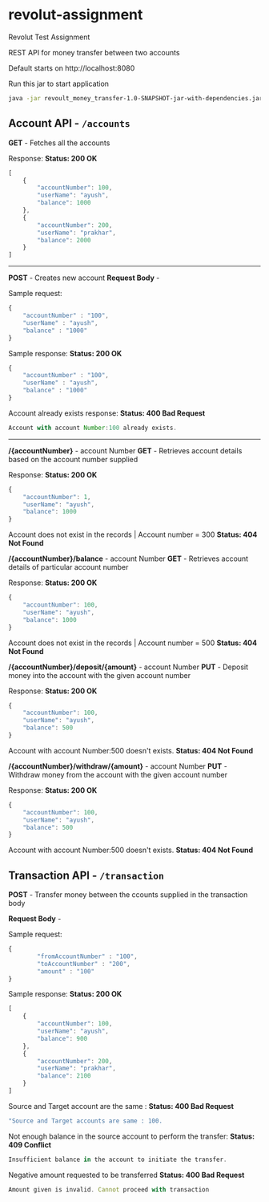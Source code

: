 # revolut-assignment
Revolut Test Assignment

REST API for money transfer between two accounts

Default starts on  http://localhost:8080

Run this jar to start application
```sh
java -jar revoult_money_transfer-1.0-SNAPSHOT-jar-with-dependencies.jar
```

## Account API - `/accounts`

**GET** - Fetches all the accounts

Response:
**Status: 200 OK**
```javascript
[
    {
        "accountNumber": 100,
        "userName": "ayush",
        "balance": 1000
    },
    {
        "accountNumber": 200,
        "userName": "prakhar",
        "balance": 2000
    }
]
```
---
**POST** - Creates new account 
**Request Body** -

Sample request:
```javascript
{
	"accountNumber" : "100",
	"userName" : "ayush",
	"balance" : "1000"
}

```

Sample response:
**Status: 200 OK**
```javascript
{
	"accountNumber" : "100",
	"userName" : "ayush",
	"balance" : "1000"
}

```
Account already exists response:
**Status: 400 Bad Request**
```javascript
Account with account Number:100 already exists.
```
---
**/{accountNumber}** - account Number
**GET** - Retrieves account details based on the account number supplied

Response:
**Status: 200 OK**
```javascript
{
    "accountNumber": 1,
    "userName": "ayush",
    "balance": 1000
}
```
Account does not exist in the records | Account number = 300
**Status: 404 Not Found**

**/{accountNumber}/balance** - account Number
**GET** - Retrieves account details of particular account number

Response:
**Status: 200 OK**
```javascript
{
    "accountNumber": 100,
    "userName": "ayush",
    "balance": 1000
}
```
Account does not exist in the records | Account number = 500
**Status: 404 Not Found**

**/{accountNumber}/deposit/{amount}** - account Number
**PUT** - Deposit money into the account with the given account number

Response:
**Status: 200 OK**
```javascript
{
    "accountNumber": 100,
    "userName": "ayush",
    "balance": 500
}
```
Account with account Number:500 doesn't exists.
**Status: 404 Not Found**

**/{accountNumber}/withdraw/{amount}** - account Number
**PUT** - Withdraw money from the account with the given account number

Response:
**Status: 200 OK**
```javascript
{
    "accountNumber": 100,
    "userName": "ayush",
    "balance": 500
}
```
Account with account Number:500 doesn't exists.
**Status: 404 Not Found**

## Transaction API - `/transaction`

**POST** - Transfer money between the ccounts supplied in the transaction body

**Request Body** -

Sample request:
```javascript
{
		"fromAccountNumber" : "100",
		"toAccountNumber" : "200",
		"amount" : "100"
}
```

Sample response:
**Status: 200 OK**
```javascript
[
    {
        "accountNumber": 100,
        "userName": "ayush",
        "balance": 900
    },
    {
        "accountNumber": 200,
        "userName": "prakhar",
        "balance": 2100
    }
]
```

Source and Target account are the same :
**Status: 400 Bad Request**
```javascript
"Source and Target accounts are same : 100.
```

Not enough balance in the source account to perform the transfer:
**Status: 409 Conflict**
```javascript
Insufficient balance in the account to initiate the transfer.
```

Negative amount requested to be transferred
**Status: 400 Bad Request**
```javascript
Amount given is invalid. Cannot proceed with transaction
```

